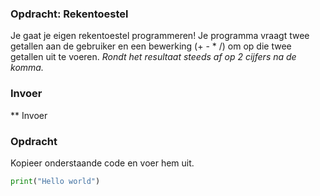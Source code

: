 ### Opdracht: Rekentoestel

Je gaat je eigen rekentoestel programmeren! Je programma vraagt twee getallen aan de gebruiker en een bewerking (+ - * /) om op die twee getallen uit te voeren.
*Rondt het resultaat steeds af op 2 cijfers na de komma.* 

### Invoer

** Invoer

### Opdracht
Kopieer onderstaande code en voer hem uit.

```python
print("Hello world")
```
